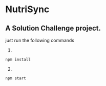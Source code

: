 # NutriSync

## A Solution Challenge project.

just run the following commands

1.

    npm install
2.

    npm start
